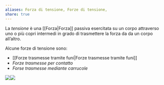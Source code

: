 ```yaml
---
aliases: Forza di tensione, Forze di tensione,
share: true
---
```

La *tensione* è una [[Forza|Forza]] passiva esercitata su un corpo attraverso uno o più copri intermedi in grado di trasmettere la forza da da un corpo all’altro.

Alcune forze di tensione sono:
- [[Forze trasmesse tramite funi|Forze trasmesse tramite funi]]
- *Forze trasmesse per contatto*
- *Forse trasmesse mediante carrucole*

![](2dc61f857cd2d6f4363e11627a9016d3_MD5%201.png)![](a5613041edab89e0e92cd8c1268554ab_MD5%201.png)